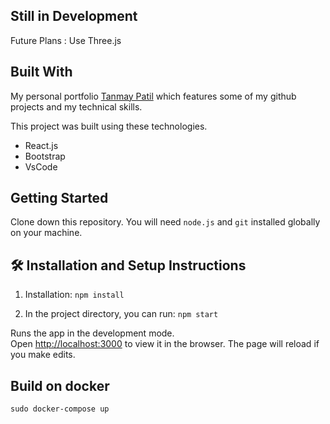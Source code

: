 ## Still in Development 
Future Plans : Use Three.js
## Built With

My personal portfolio <a href="https://txnmxy.netlify.app/" target="_blank">Tanmay Patil</a> which features some of my github projects and my technical skills.<br/>

This project was built using these technologies.

- React.js
- Bootstrap
- VsCode

## Getting Started

Clone down this repository. You will need `node.js` and `git` installed globally on your machine.

## 🛠 Installation and Setup Instructions

1. Installation: `npm install`

2. In the project directory, you can run: `npm start`

Runs the app in the development mode.\
Open [http://localhost:3000](http://localhost:3000) to view it in the browser.
The page will reload if you make edits.

## Build on docker
```
sudo docker-compose up
```
